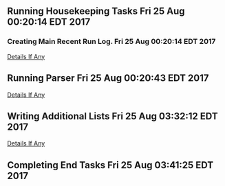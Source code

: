 ## Running Housekeeping Tasks Fri 25 Aug 00:20:14 EDT 2017
### Creating Main Recent Run Log. Fri 25 Aug 00:20:14 EDT 2017
[Details If Any](40-Running-Housekeeping-Tasks.log)

## Running Parser Fri 25 Aug 00:20:43 EDT 2017
[Details If Any](50-Running-Parser.log)

## Writing Additional Lists Fri 25 Aug 03:32:12 EDT 2017
[Details If Any](60-Writing-Additional-Lists.log)

## Completing End Tasks Fri 25 Aug 03:41:25 EDT 2017
